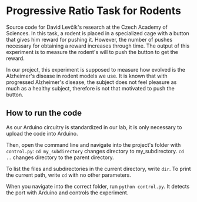 # Progressive Ratio Task for Rodents

Source code for David Levčík's research at the Czech Academy of Sciences.
In this task, a rodent is placed in a specialized cage with a button that gives him reward for pushing it. However, the number of pushes necessary for obtaining a reward increases through time. The output of this experiment is to measure the rodent's will to push the button to get the reward.

In our project, this experiment is supposed to measure how evolved is the Alzheimer's disease in rodent models we use. It is known that with progressed Alzheimer's disease, the subject does not feel pleasure as much as a healthy subject, therefore is not that motivated to push the button.

## How to run the code

As our Arduino circuitry is standardized in our lab, it is only necessary to upload the code into Arduino.

Then, open the command line and navigate into the project's folder with `control.py`:
```cd my_subdirectory``` changes directory to my_subdirectory.
```cd ..``` changes directory to the parent directory.

To list the files and subdirectories in the current directory, write `dir`.
To print the current path, write `cd` with no other parameters.

When you navigate into the correct folder, run `python control.py`. It detects the port with Arduino and controls the experiment.

